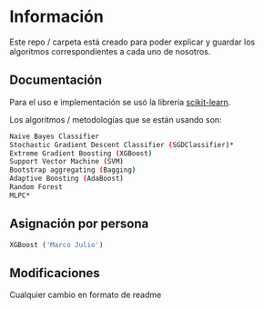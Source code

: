 # Información

Este repo / carpeta está creado para poder explicar y guardar los algoritmos correspondientes a cada uno de nosotros.

## Documentación

Para el uso e implementación se usó la librería [scikit-learn](https://scikit-learn.org/stable/supervised_learning.html).

Los algoritmos / metodologías que se están usando son:   
```bash
Naive Bayes Classifier
Stochastic Gradient Descent Classifier (SGDClassifier)*
Extreme Gradient Boosting (XGBoost)
Support Vector Machine (SVM)
Bootstrap aggregating (Bagging)
Adaptive Boosting (AdaBoost)
Random Forest
MLPC*
```

## Asignación por persona

```python
XGBoost ('Marco Julio')
```

## Modificaciones
Cualquier cambio en formato de readme